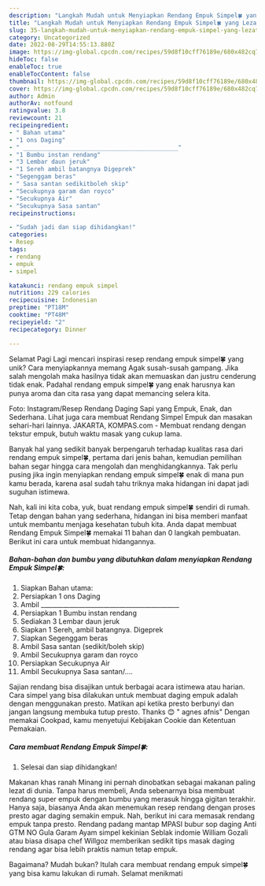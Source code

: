 ```yaml
---
description: "Langkah Mudah untuk Menyiapkan Rendang Empuk Simpel🍀 yang Lezat"
title: "Langkah Mudah untuk Menyiapkan Rendang Empuk Simpel🍀 yang Lezat"
slug: 35-langkah-mudah-untuk-menyiapkan-rendang-empuk-simpel-yang-lezat
category: Uncategorized
date: 2022-08-29T14:55:13.880Z
image: https://img-global.cpcdn.com/recipes/59d8f10cff76189e/680x482cq70/rendang-empuk-simpel-foto-resep-utama.jpg
hideToc: false
enableToc: true
enableTocContent: false
thumbnail: https://img-global.cpcdn.com/recipes/59d8f10cff76189e/680x482cq70/rendang-empuk-simpel-foto-resep-utama.jpg
cover: https://img-global.cpcdn.com/recipes/59d8f10cff76189e/680x482cq70/rendang-empuk-simpel-foto-resep-utama.jpg
author: Admin
authorAv: notfound
ratingvalue: 3.8
reviewcount: 21
recipeingredient:
- " Bahan utama"
- "1 ons Daging"
- " ____________________________________________"
- "1 Bumbu instan rendang"
- "3 Lembar daun jeruk"
- "1 Sereh ambil batangnya Digeprek"
- "Segenggam beras"
- " Sasa santan sedikitboleh skip"
- "Secukupnya garam dan royco"
- "Secukupnya Air"
- "Secukupnya Sasa santan"
recipeinstructions:

- "Sudah jadi dan siap dihidangkan!"
categories:
- Resep
tags:
- rendang
- empuk
- simpel

katakunci: rendang empuk simpel 
nutrition: 229 calories
recipecuisine: Indonesian
preptime: "PT18M"
cooktime: "PT48M"
recipeyield: "2"
recipecategory: Dinner

---
```



Selamat Pagi Lagi mencari inspirasi resep rendang empuk simpel🍀 yang unik? Cara menyiapkannya memang Agak susah-susah gampang. Jika salah mengolah maka hasilnya tidak akan memuaskan dan justru cenderung tidak enak. Padahal rendang empuk simpel🍀 yang enak harusnya kan punya aroma dan cita rasa yang dapat memancing selera kita.


Foto: Instagram/Resep Rendang Daging Sapi yang Empuk, Enak, dan Sederhana. Lihat juga cara membuat Rendang Simpel Empuk dan masakan sehari-hari lainnya. JAKARTA, KOMPAS.com - Membuat rendang dengan tekstur empuk, butuh waktu masak yang cukup lama.

Banyak hal yang sedikit banyak berpengaruh terhadap kualitas rasa dari rendang empuk simpel🍀, pertama dari jenis bahan, kemudian pemilihan bahan segar hingga cara mengolah dan menghidangkannya. Tak perlu pusing jika ingin menyiapkan rendang empuk simpel🍀 enak di mana pun kamu berada, karena asal sudah tahu triknya maka hidangan ini dapat jadi suguhan istimewa.


Nah, kali ini kita coba, yuk, buat rendang empuk simpel🍀 sendiri di rumah. Tetap dengan bahan yang sederhana, hidangan ini bisa memberi manfaat untuk membantu menjaga kesehatan tubuh kita. Anda dapat membuat Rendang Empuk Simpel🍀 memakai 11 bahan dan 0 langkah pembuatan. Berikut ini cara untuk membuat hidangannya.

<!--inarticleads1-->

##### Bahan-bahan dan bumbu yang dibutuhkan dalam menyiapkan Rendang Empuk Simpel🍀:

1. Siapkan  Bahan utama:
1. Persiapkan 1 ons Daging
1. Ambil  ____________________________________________
1. Persiapkan 1 Bumbu instan rendang
1. Sediakan 3 Lembar daun jeruk
1. Siapkan 1 Sereh, ambil batangnya. Digeprek
1. Siapkan Segenggam beras
1. Ambil  Sasa santan (sedikit/boleh skip)
1. Ambil Secukupnya garam dan royco
1. Persiapkan Secukupnya Air
1. Ambil Secukupnya Sasa santan/....


Sajian rendang bisa disajikan untuk berbagai acara istimewa atau harian. Cara simpel yang bisa dilakukan untuk membuat daging empuk adalah dengan menggunakan presto. Matikan api ketika presto berbunyi dan jangan langsung membuka tutup presto. Thanks 😊 &#34; agnes afnis&#34; Dengan memakai Cookpad, kamu menyetujui Kebijakan Cookie dan Ketentuan Pemakaian. 

<!--inarticleads2-->

##### Cara membuat Rendang Empuk Simpel🍀:


1. Selesai dan siap dihidangkan!

Makanan khas ranah Minang ini pernah dinobatkan sebagai makanan paling lezat di dunia. Tanpa harus membeli, Anda sebenarnya bisa membuat rendang super empuk dengan bumbu yang merasuk hingga gigitan terakhir. Hanya saja, biasanya Anda akan menemukan resep rendang dengan proses presto agar daging semakin empuk. Nah, berikut ini cara memasak rendang empuk tanpa presto. Rendang padang mantap MPASI bubur sop daging Anti GTM NO Gula Garam Ayam simpel kekinian Seblak indomie William Gozali atau biasa disapa chef Willgoz memberikan sedikit tips masak daging rendang agar bisa lebih praktis namun tetap empuk. 

Bagaimana? Mudah bukan? Itulah cara membuat rendang empuk simpel🍀 yang bisa kamu lakukan di rumah. Selamat menikmati
